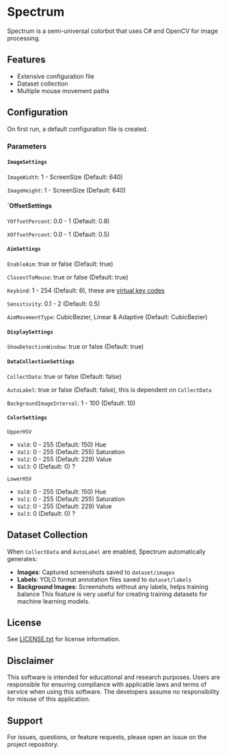 # Spectrum
Spectrum is a semi-universal colorbot that uses C# and OpenCV for image processing.

## Features
- Extensive configuration file
- Dataset collection
- Multiple mouse movement paths

## Configuration
On first run, a default configuration file is created.
### Parameters
#### `ImageSettings`
`ImageWidth`: 1 - ScreenSize (Default: 640)

`ImageHeight`: 1 - ScreenSize (Default: 640)
#### `OffsetSettings 
`YOffsetPercent`: 0.0 - 1 (Default: 0.8)

`XOffsetPercent`: 0.0 - 1 (Default: 0.5)
#### `AimSettings`
`EnableAim`: true or false (Default: true)

`ClosestToMouse`: true or false (Default: true)

`Keybind`: 1 - 254 (Default: 6), these are [virtual key codes](https://learn.microsoft.com/en-us/windows/win32/inputdev/virtual-key-codes)

`Sensitivity`: 0.1 - 2 (Default: 0.5) 

`AimMovementType`: CubicBezier, Linear & Adaptive (Default: CubicBezier)

#### `DisplaySettings`
`ShowDetectionWindow`: true or false (Default: true)

#### `DataCollectionSettings`
`CollectData`: true or false (Default: false)

`AutoLabel`: true or false (Default: false), this is dependent on `CollectData`

`BackgroundImageInterval`: 1 - 100 (Default: 10)

#### `ColorSettings`
`UpperHSV`
- `Val0`: 0 - 255 (Default: 150) Hue
- `Val1`: 0 - 255 (Default: 255) Saturation
- `Val2`: 0 - 255 (Default: 229) Value
- `Val3`: 0 (Default: 0) ?

`LowerHSV`
- `Val0`: 0 - 255 (Default: 150) Hue
- `Val1`: 0 - 255 (Default: 255) Saturation
- `Val2`: 0 - 255 (Default: 229) Value
- `Val3`: 0 (Default: 0) ?

## Dataset Collection
When `CollectData` and `AutoLabel` are enabled, Spectrum automatically generates:
- **Images**: Captured screenshots saved to `dataset/images`
- **Labels**: YOLO format annotation files saved to `dataset/labels`
- **Background Images**: Screenshots without any labels, helps training balance
This feature is very useful for creating training datasets for machine learning models.

## License

See [LICENSE.txt](LICENSE.txt) for license information.

## Disclaimer

This software is intended for educational and research purposes. Users are responsible for ensuring compliance with applicable laws and terms of service when using this software. The developers assume no responsibility for misuse of this application.

## Support

For issues, questions, or feature requests, please open an issue on the project repository.
